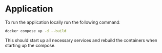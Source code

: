 # Application

To run the application locally run the following command:

```bash
docker compose up -d --build
```

This should start up all necessary services and rebuild the containers when starting up the compose.
